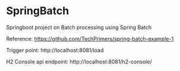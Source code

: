 # SpringBatch
Springboot project on Batch processing using Spring Batch

Reference: https://github.com/TechPrimers/spring-batch-example-1

Trigger point: http://localhost:8081/load

H2 Console api endpoint: http://localhost:8081/h2-console/
